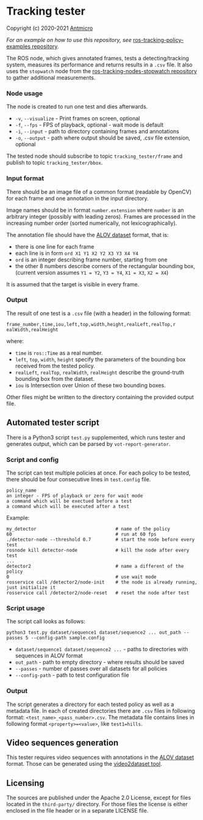 # Tracking tester

Copyright (c) 2020-2021 [Antmicro](https://www.antmicro.com)

*For an example on how to use this repository, see* [ros-tracking-policy-examples repository](https://github.com/antmicro/ros-tracking-nodes-policy-examples).

The ROS node, which gives annotated frames, tests a detecting/tracking system, measures its performance and returns results in a `.csv` file.
It also uses the `stopwatch` node from the [ros-tracking-nodes-stopwatch repository](https://github.com/antmicro/ros-tracking-nodes-stopwatch) to gather additional measurements.

### Node usage

The node is created to run one test and dies afterwards.

* `-v`, `--visualize` - Print frames on screen, optional
* `-f`, `--fps` - FPS of playback, optional - wait mode is default
* `-i`, `--input` - path to directory containing frames and annotations
* `-o`, `--output` - path where output should be saved, .csv file extension, optional

The tested node should subscribe to topic `tracking_tester/frame` and publish to topic `tracking_tester/bbox`.

### Input format

There should be an image file of a common format (readable by OpenCV) for each frame and one annotation in the input directory.

Image names should be in format `number.extension` where `number` is an arbitrary integer (possibly with leading zeros).
Frames are processed in the increasing number order (sorted numerically, not lexicographically).

The annotation file should have the [ALOV dataset](http://alov300pp.joomlafree.it/dataset-resources.html) format, that is:

* there is one line for each frame
* each line is in form `ord X1 Y1 X2 Y2 X3 Y3 X4 Y4`
* `ord` is an integer describing frame number, starting from one
* the other 8 numbers describe corners of the rectangular bounding box, (current version assumes `Y1 = Y2`, `Y3 = Y4`, `X1 = X3`, `X2 = X4`)

It is assumed that the target is visible in every frame.

### Output

The result of one test is a `.csv` file (with a header) in the following format:

`frame_number,time,iou,left,top,width,height,realLeft,realTop,r ealWidth,realHeight`

where:

* `time` is `ros::Time` as a real number.
* `left`, `top`, `width`, `height` specify the parameters of the bounding box received from the tested policy.
* `realLeft`, `realTop`, `realWidth`, `realHeight` describe the ground-truth bounding box from the dataset.
* `iou` is Intersection over Union of these two bounding boxes.

Other files might be written to the directory containing the provided output file.

## Automated tester script

There is a Python3 script `test.py` supplemented, which runs tester and generates output, which can be parsed by `vot-report-generator`.

### Script and config

The script can test multiple policies at once. For each policy to be tested, there should be four consecutive lines in `test.config` file.

```
policy_name
an integer - FPS of playback or zero for wait mode
a command which will be exectued before a test
a command which will be executed after a test
```

Example:

```
my_detector                             # name of the policy
60                                      # run at 60 fps
./detector-node --threshold 0.7         # start the node before every test
rosnode kill detector-node              # kill the node after every test
...
detector2                               # name a different of the policy
0                                       # use wait mode
rosservice call /detector2/node-init    # the node is already running, just initialize it
rosservice call /detector2/node-reset   # reset the node after test
```

### Script usage

The script call looks as follows:

```
python3 test.py dataset/sequence1 dataset/sequence2 ... out_path --passes 5 --config-path sample.config
```

* `dataset/sequence1 dataset/sequence2 ...` - paths to directories with sequences in ALOV format
* `out_path` - path to empty directory - where results should be saved
* `--passes` - number of passes over all datasets for all policies
* `--config-path` - path to test configuration file

### Output

The script generates a directory for each tested policy as well as a metadata file. 
In each of created directories there are `.csv` files in following format: `<test_name>_<pass_number>.csv`.
The metadata file contains lines in following format `<property>=<value>`, like `test1=hills`.

## Video sequences generation

This tester requires video sequences with annotations in the [ALOV dataset](http://alov300pp.joomlafree.it/dataset-resources.html) format.
Those can be generated using the [video2dataset tool](https://github.com/antmicro/video2dataset).

## Licensing

The sources are published under the Apache 2.0 License, except for files located in the `third-party/` directory.
For those files the license is either enclosed in the file header or in a separate LICENSE file.
